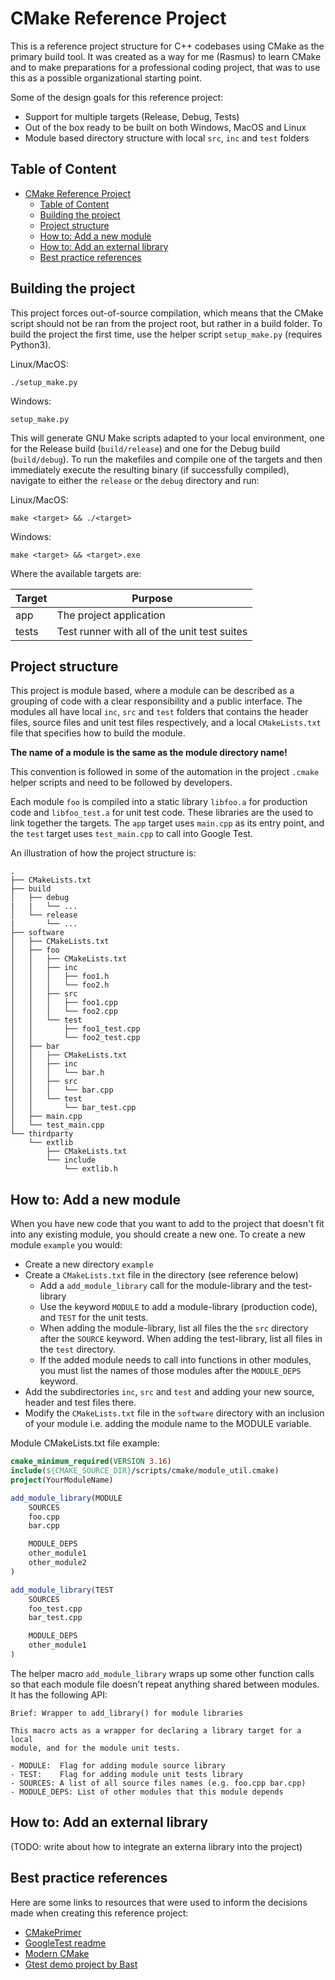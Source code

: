 # CMake Reference Project
This is a reference project structure for C++ codebases using CMake as the
primary build tool. It was created as a way for me (Rasmus) to learn CMake and
to make preparations for a professional coding project, that was to use this as
a possible organizational starting point.

Some of the design goals for this reference project:
- Support for multiple targets (Release, Debug, Tests)
- Out of the box ready to be built on both Windows, MacOS and Linux
- Module based directory structure with local `src`, `inc` and `test` folders

## Table of Content
- [CMake Reference Project](#cmake-reference-project)
  - [Table of Content](#table-of-content)
  - [Building the project](#building-the-project)
  - [Project structure](#project-structure)
  - [How to: Add a new module](#how-to-add-a-new-module)
  - [How to: Add an external library](#how-to-add-an-external-library)
  - [Best practice references](#best-practice-references)

## Building the project
This project forces out-of-source compilation, which means that the CMake
script should not be ran from the project root, but rather in a build folder.
To build the project the first time, use the helper script `setup_make.py`
(requires Python3).

Linux/MacOS:
```
./setup_make.py
 ```

Windows:
```
setup_make.py
```

This will generate GNU Make scripts adapted to your local environment, one for
the Release build (`build/release`) and one for the Debug build (`build/debug`).
To run the makefiles and compile one of the targets and then immediately
execute the resulting binary (if successfully compiled), navigate to either
the `release` or the `debug` directory and run:

Linux/MacOS:
```
make <target> && ./<target>
```

Windows:
```
make <target> && <target>.exe
```

Where the  available targets are:

| Target | Purpose                                      |
|--------|----------------------------------------------|
| app    | The project application                      |
| tests  | Test runner with all of the unit test suites |

## Project structure
This project is module based, where a module can be described as a grouping of
code with a clear responsibility and a public interface. The modules all have
local `inc`, `src` and `test` folders that contains the header files, source
files and unit test files respectively, and a local `CMakeLists.txt` file that
specifies how to build the module.

**The name of a module is the same as the module directory name!**

This convention is followed in some of the automation in the project `.cmake`
helper scripts and need to be followed by developers.

Each module `foo` is compiled into a static library `libfoo.a` for production
code and `libfoo_test.a` for unit test code. These libraries are the used to
link together the targets. The `app` target uses `main.cpp` as its entry point,
and the `test` target uses `test_main.cpp` to call into Google Test.

An illustration of how the project structure is:

```
.
├── CMakeLists.txt
├── build
│   ├── debug
|   |   └── ...
│   └── release
|       └── ...
├── software
│   ├── CMakeLists.txt
│   ├── foo
│   │   ├── CMakeLists.txt
│   │   ├── inc
│   │   │   ├── foo1.h
│   │   │   └── foo2.h
│   │   ├── src
│   │   │   ├── foo1.cpp
│   │   │   └── foo2.cpp
│   │   └── test
│   │       ├── foo1_test.cpp
│   │       └── foo2_test.cpp
│   ├── bar
│   │   ├── CMakeLists.txt
│   │   ├── inc
│   │   │   └── bar.h
│   │   ├── src
│   │   │   └── bar.cpp
│   │   └── test
│   │       └── bar_test.cpp
│   ├── main.cpp
│   └── test_main.cpp
└── thirdparty
    └── extlib
        ├── CMakeLists.txt
        └── include
            └── extlib.h

```

## How to: Add a new module
When you have new code that you want to add to the project that doesn't fit
into any existing module, you should create a new one. To create a new
module `example` you would:

- Create a new directory `example`
- Create a `CMakeLists.txt` file in the directory (see reference below)
  - Add a `add_module_library` call for the module-library and the
    test-library
  - Use the keyword `MODULE` to add a module-library (production code), and
    `TEST` for the unit tests.
  - When adding the module-library, list all files the the `src` directory
    after the `SOURCE` keyword. When adding the test-library, list all files in
    the `test` directory.
  - If the added module needs to call into functions in other modules, you must
    list the names of those modules after the `MODULE_DEPS` keyword.
- Add the subdirectories `inc`, `src` and `test` and adding your new source,
  header and test files there.
- Modify the `CMakeLists.txt` file in the `software` directory with an
  inclusion of your module i.e. adding the module name to the MODULE variable.

Module CMakeLists.txt file example:

```CMake
cmake_minimum_required(VERSION 3.16)
include(${CMAKE_SOURCE_DIR}/scripts/cmake/module_util.cmake)
project(YourModuleName)

add_module_library(MODULE
    SOURCES
    foo.cpp
    bar.cpp

    MODULE_DEPS
    other_module1
    other_module2
)

add_module_library(TEST
    SOURCES
    foo_test.cpp
    bar_test.cpp

    MODULE_DEPS
    other_module1
)
```

The helper macro `add_module_library` wraps up some other function calls
so that each module file doesn't repeat anything shared between modules.
It has the following API:

```
Brief: Wrapper to add_library() for module libraries

This macro acts as a wrapper for declaring a library target for a local
module, and for the module unit tests.

- MODULE:  Flag for adding module source library
- TEST:    Flag for adding module unit tests library
- SOURCES: A list of all source files names (e.g. foo.cpp bar.cpp)
- MODULE_DEPS: List of other modules that this module depends
```

## How to: Add an external library
(TODO: write about how to integrate an externa library into the project)

## Best practice references
Here are some links to resources that were used to inform the decisions made
when creating this reference project:
- [CMakePrimer](https://llvm.org/docs/CMakePrimer.html)
- [GoogleTest readme](https://github.com/google/googletest/blob/master/googletest/README.md)
- [Modern CMake](https://cliutils.gitlab.io/modern-cmake/)
- [Gtest demo project by Bast](https://github.com/bast/gtest-demo)
